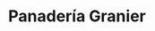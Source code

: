 ---
title: "Panadería Granier"
url: /caracas/panaderia-granier-av-eugenio-mendoza/
shop: panadería
---